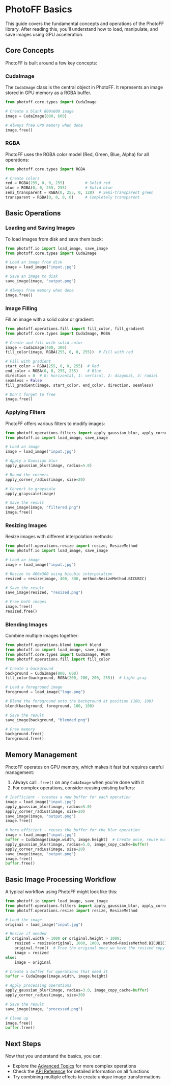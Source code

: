 # PhotoFF Basics

This guide covers the fundamental concepts and operations of the PhotoFF library. After reading this, you'll understand how to load, manipulate, and save images using GPU acceleration.

## Core Concepts

PhotoFF is built around a few key concepts:

### CudaImage

The `CudaImage` class is the central object in PhotoFF. It represents an image stored in GPU memory as a RGBA buffer.

```python
from photoff.core.types import CudaImage

# Create a blank 800x600 image
image = CudaImage(800, 600)

# Always free GPU memory when done
image.free()
```

### RGBA

PhotoFF uses the RGBA color model (Red, Green, Blue, Alpha) for all operations:

```python
from photoff.core.types import RGBA

# Create colors
red = RGBA(255, 0, 0, 255)         # Solid red
blue = RGBA(0, 0, 255, 255)        # Solid blue
semi_transparent = RGBA(0, 255, 0, 128)  # Semi-transparent green
transparent = RGBA(0, 0, 0, 0)     # Completely transparent
```

## Basic Operations

### Loading and Saving Images

To load images from disk and save them back:

```python
from photoff.io import load_image, save_image
from photoff.core.types import CudaImage

# Load an image from disk
image = load_image("input.jpg")

# Save an image to disk
save_image(image, "output.png")

# Always free memory when done
image.free()
```

### Image Filling

Fill an image with a solid color or gradient:

```python
from photoff.operations.fill import fill_color, fill_gradient
from photoff.core.types import CudaImage, RGBA

# Create and fill with solid color
image = CudaImage(400, 300)
fill_color(image, RGBA(255, 0, 0, 255))  # Fill with red

# Fill with gradient
start_color = RGBA(255, 0, 0, 255)  # Red
end_color = RGBA(0, 0, 255, 255)    # Blue
direction = 0  # 0: horizontal, 1: vertical, 2: diagonal, 3: radial
seamless = False
fill_gradient(image, start_color, end_color, direction, seamless)

# Don't forget to free
image.free()
```

### Applying Filters

PhotoFF offers various filters to modify images:

```python
from photoff.operations.filters import apply_gaussian_blur, apply_corner_radius, apply_grayscale
from photoff.io import load_image, save_image

# Load an image
image = load_image("input.jpg")

# Apply a Gaussian blur
apply_gaussian_blur(image, radius=5.0)

# Round the corners
apply_corner_radius(image, size=20)

# Convert to grayscale
apply_grayscale(image)

# Save the result
save_image(image, "filtered.png")
image.free()
```

### Resizing Images

Resize images with different interpolation methods:

```python
from photoff.operations.resize import resize, ResizeMethod
from photoff.io import load_image, save_image

# Load an image
image = load_image("input.jpg")

# Resize to 400x300 using bicubic interpolation
resized = resize(image, 400, 300, method=ResizeMethod.BICUBIC)

# Save the result
save_image(resized, "resized.png")

# Free both images
image.free()
resized.free()
```

### Blending Images

Combine multiple images together:

```python
from photoff.operations.blend import blend
from photoff.io import load_image, save_image
from photoff.core.types import CudaImage, RGBA
from photoff.operations.fill import fill_color

# Create a background
background = CudaImage(800, 600)
fill_color(background, RGBA(200, 200, 200, 255))  # Light gray

# Load a foreground image
foreground = load_image("logo.png")

# Blend the foreground onto the background at position (100, 100)
blend(background, foreground, 100, 100)

# Save the result
save_image(background, "blended.png")

# Free memory
background.free()
foreground.free()
```

## Memory Management

PhotoFF operates on GPU memory, which makes it fast but requires careful management:

1. Always call `.free()` on any `CudaImage` when you're done with it
2. For complex operations, consider reusing existing buffers:

```python
# Inefficient - creates a new buffer for each operation
image = load_image("input.jpg")
apply_gaussian_blur(image, radius=5.0)
apply_corner_radius(image, size=20)
save_image(image, "output.png")
image.free()

# More efficient - reuses the buffer for the blur operation
image = load_image("input.jpg")
buffer = CudaImage(image.width, image.height)  # Create once, reuse multiple times
apply_gaussian_blur(image, radius=5.0, image_copy_cache=buffer)
apply_corner_radius(image, size=20)
save_image(image, "output.png")
image.free()
buffer.free()
```

## Basic Image Processing Workflow

A typical workflow using PhotoFF might look like this:

```python
from photoff.io import load_image, save_image
from photoff.operations.filters import apply_gaussian_blur, apply_corner_radius
from photoff.operations.resize import resize, ResizeMethod

# Load the image
original = load_image("input.jpg")

# Resize if needed
if original.width > 1000 or original.height > 1000:
    resized = resize(original, 1000, 1000, method=ResizeMethod.BICUBIC)
    original.free()  # Free the original once we have the resized copy
    image = resized
else:
    image = original

# Create a buffer for operations that need it
buffer = CudaImage(image.width, image.height)

# Apply processing operations
apply_gaussian_blur(image, radius=3.0, image_copy_cache=buffer)
apply_corner_radius(image, size=30)

# Save the result
save_image(image, "processed.png")

# Clean up
image.free()
buffer.free()
```

## Next Steps

Now that you understand the basics, you can:

- Explore the [Advanced Topics](advanced.md) for more complex operations
- Check the [API Reference](api.md) for detailed information on all functions
- Try combining multiple effects to create unique image transformations
